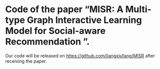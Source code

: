 # Code of the paper “MISR: A Multi-type Graph Interactive Learning Model for Social-aware Recommendation ”.


Our code will be released on https://github.com/liangxiufang/MISR after receiving the paper.
